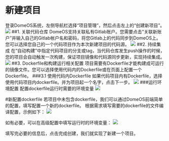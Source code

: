 # 新建项目



登录DomeOS系统，左侧导航栏选择“项目管理”，然后点击左上的“创建新项目”。
![](http://881471b33d4f9.cdn.sohucs.com/q_mini/newproject1.jpg)
##1. 关联代码仓库
DomeOS支持关联私有Gitlab账户。您需要点击“关联新账户”并输入自己的Gitlab帐户名和密码，将您Gitlab上的代码同步到DomeOS上。您可以选择您自己的一个代码项目作为本次新建项目的代码源。
![](http://881471b33d4f9.cdn.sohucs.com/q_mini/newproject2.jpg)
##2. 持续集成
在“自动构建”中指定代码项目的分支或tag，当代码仓库发生push操作的时候，您的项目会自动触发一次构建，保证项目镜像和代码源同步更新，实现持续集成。
![](http://)
##3. Dockerfile和构建运行相关配置
项目需要有Dockerfile才能构建成可运行的镜像文件。您可以选择使用代码内的Dockerfile或在页面上配置一个Dockerfile。
###3.1 使用代码内Dockerfile
如果代码项目内有Dockerfile，选择使用代码项目内dockerfile。并为项目起一个名字，点击下一步。
![](http://881471b33d4f9.cdn.sohucs.com/q_mini/newproject3.jpg)
###运行环境配置
配置dockerfile运行时需要的环境变量
![](http://881471b33d4f9.cdn.sohucs.com/q_mini/newproject4.jpg)

#新配置dockerfile
若项目中未包含dockerfile，我们可以通过DomeOS前端简单的配置，填写配置一个新的dockerfile。
根据需求填写需要的dockerfile的文件编译配置，示例如下：
![](http://881471b33d4f9.cdn.sohucs.com/q_mini/newproject5.jpg)

如有必要，可以在高级配置中填写运行时的环境变量：
![](http://881471b33d4f9.cdn.sohucs.com/q_mini/newproject6.jpg)

填写完必要的信息后，点击完成创建，我们就实现了新建一个项目。